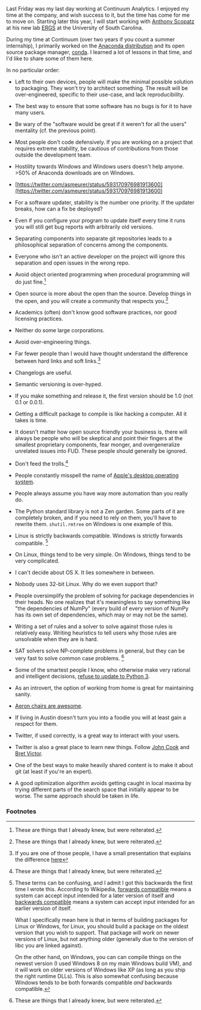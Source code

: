 Last Friday was my last day working at Continuum Analytics. I enjoyed my
time at the company, and wish success to it, but the time has come for me to
move on. Starting later this year, I will start working with
[Anthony Scopatz](https://twitter.com/scopatz) at his new lab
[ERGS](http://www.ergs.sc.edu/index.html) at the University of South
Carolina.

During my time at Continuum (over two years if you count a summer internship),
I primarily worked on the
[Anaconda distribution](https://www.continuum.io/downloads) and its open
source package manager, [conda](http://conda.pydata.org/).  I learned a lot of
lessons in that time, and I'd like to share some of them here.

In no particular order:

- Left to their own devices, people will make the minimal possible solution to
  packaging. They won't try to architect something. The result will be
  over-engineered, specific to their use-case, and lack reproducibility.

- The best way to ensure that some software has no bugs is for it to have many
  users.

- Be wary of the "software would be great if it weren't for all the users"
  mentality (cf. the previous point).

- Most people don't code defensively. If you are working on a project that
  requires extreme stability, be cautious of contributions from those outside
  the development team.

- Hostility towards Windows and Windows users doesn't help anyone. >50% of
  Anaconda downloads are on Windows.

- [https://twitter.com/asmeurer/status/593170976981913600](https://twitter.com/asmeurer/status/593170976981913600)

- For a software updater, stability is the number one priority. If the updater
  breaks, how can a fix be deployed?

- Even if you configure your program to update itself every time it runs you
  will still get bug reports with arbitrarily old versions.

- Separating components into separate git repositories leads to a
  philosophical separation of concerns among the components.

- Everyone who isn't an active developer on the project will ignore this
  separation and open issues in the wrong repo.

- Avoid object oriented programming when procedural programming will do just
  fine.[^fn1]

- Open source is more about the open than the source. Develop things in the
  open, and you will create a community that respects you.[^fn1]

- Academics (often) don't know good software practices, nor good licensing
  practices.

- Neither do some large corporations.

- Avoid over-engineering things.

- Far fewer people than I would have thought understand the difference between
  hard links and soft links.[^fn2]

- Changelogs are useful.

- Semantic versioning is over-hyped.

- If you make something and release it, the first version should be 1.0 (not
  0.1 or 0.0.1).

- Getting a difficult package to compile is like hacking a computer. All it
  takes is time.

- It doesn't matter how open source friendly your business is, there will
  always be people who will be skeptical and point their fingers at the
  smallest proprietary components, fear monger, and overgeneralize unrelated
  issues into FUD. These people should generally be ignored.

- Don't feed the trolls.[^fn1]

- People constantly misspell the name of
  [Apple's desktop operating system](https://twitter.com/asmeurer/status/618595687958122496).

- People always assume you have way more automation than you really do.

- The Python standard library is not a Zen garden. Some parts of it are
  completely broken, and if you need to rely on them, you'll have to rewrite
  them. `shutil.rmtree` on Windows is one example of this.

- Linux is strictly backwards compatible. Windows is strictly forwards
  compatible. [^fn3]

- On Linux, things tend to be very simple. On Windows, things tend to be very
  complicated.

- I can't decide about OS X. It lies somewhere in between.

- Nobody uses 32-bit Linux. Why do we even support that?

- People oversimplify the problem of solving for package dependencies in their
  heads.  No one realizes that it's meaningless to say something like "the
  dependencies of NumPy" (every build of every version of NumPy has its own
  set of dependencies, which may or may not be the same).

- Writing a set of rules and a solver to solve against those rules is
  relatively easy. Writing heuristics to tell users why those rules are
  unsolvable when they are is hard.

- SAT solvers solve NP-complete problems in general, but they can be very fast
  to solve common case problems. [^fn1]

- Some of the smartest people I know, who otherwise make very rational and
  intelligent decisions,
  [refuse to update to Python 3](https://asmeurer.github.io/python3-presentation/slides.html).

- As an introvert, the option of working from home is great for maintaining
  sanity.

- [Aeron chairs are awesome](http://blog.codinghorror.com/a-developers-second-most-important-asset/).

- If living in Austin doesn't turn you into a foodie you will at least gain a
  respect for them.

- Twitter, if used correctly, is a great way to interact with your users.

- Twitter is also a great place to learn new things. Follow
  [John Cook](https://twitter.com/JohnDCook) and
  [Bret Victor](https://twitter.com/worrydream).

- One of the best ways to make heavily shared content is to make it about git
  (at least if you're an expert).

- A good optimization algorithm avoids getting caught in local maxima by
  trying different parts of the search space that initially appear to be
  worse. The same approach should be taken in life.

### Footnotes

[^fn1]: These are things that I already knew, but were reiterated.

[^fn2]: If you are one of those people, I have a small presentation that
       explains the difference [here](https://speakerdeck.com/asmeurer/hard-links-and-soft-links)

[^fn3]: These terms can be confusing, and I admit I got this backwards the
        first time I wrote this. According to Wikipedia,
        [forwards compatible](https://en.wikipedia.org/wiki/Forward_compatibility)
        means a system can accept input intended for a later version of itself
        and
        [backwards compatible](https://en.wikipedia.org/wiki/Backward_compatibility)
        means a system can accept input intended for an earlier version of
        itself.

    What I specifically mean here is that in terms of building packages
    for Linux or Windows, for Linux, you should build a package on the
    oldest version that you wish to support. That package will work on
    newer versions of Linux, but not anything older (generally due to the
    version of libc you are linked against).

    On the other hand, on Windows, you can can compile things on the
    newest version (I used Windows 8 on my main Windows build VM), and it
    will work on older versions of Windows like XP (as long as you ship
    the right runtime DLLs). This is also somewhat confusing because
    Windows tends to be both forwards compatible *and* backwards
    compatible.
